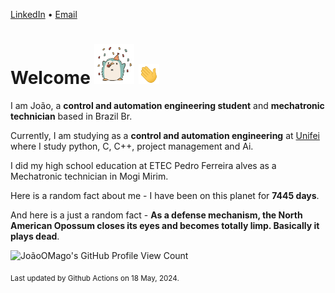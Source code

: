 [LinkedIn](https://www.linkedin.com/in/joão-pedro-gozzoli-b95641301/) &bull;
[Email](joaopedrogozzoli@gmail.com)

# Welcome <img src="happy.gif" height="64px" /> <img src="wave.gif" height="32px" />

I am João, a  **control and automation engineering student** and **mechatronic technician** based in Brazil Br.

Currently, I am studying as a **control and automation engineering** at [Unifei](https://unifei.edu.br) where I study python, C, C++, project management and Ai.

I did my high school education at ETEC Pedro Ferreira alves as a Mechatronic technician in Mogi Mirim.

Here is a random fact about me - I have been on this planet for **7445 days**.

And here is a just a random fact -  **As a defense mechanism, the North American Opossum closes its eyes and becomes totally limp. Basically it plays dead**.

![JoãoOMago's GitHub Profile View Count](https://komarev.com/ghpvc/?username=JoaoOMago)

<sub>Last updated by Github Actions on 18 May, 2024.</sub>
